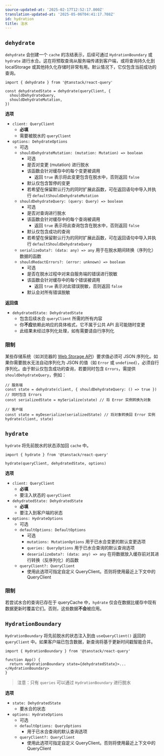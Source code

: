 ```yaml
---
source-updated-at: '2025-02-17T12:52:17.000Z'
translation-updated-at: '2025-05-06T04:41:17.708Z'
id: hydration
title: 注水
---
```

## `dehydrate`

`dehydrate` 会创建一个 `cache` 的冻结表示，后续可通过 `HydrationBoundary` 或 `hydrate` 进行水合。这在将预取查询从服务端传递到客户端，或将查询持久化到 localStorage 或其他持久化存储时非常有用。默认情况下，它仅包含当前成功的查询。

```tsx
import { dehydrate } from '@tanstack/react-query'

const dehydratedState = dehydrate(queryClient, {
  shouldDehydrateQuery,
  shouldDehydrateMutation,
})
```

**选项**

- `client: QueryClient`
  - **必填**
  - 需要被脱水的 `queryClient`
- `options: DehydrateOptions`
  - 可选
  - `shouldDehydrateMutation: (mutation: Mutation) => boolean`
    - 可选
    - 是否对变更 (mutation) 进行脱水
    - 该函数会针对缓存中的每个变更被调用
      - 返回 `true` 表示将此变更包含在脱水中，否则返回 `false`
    - 默认仅包含暂停的变更
    - 若希望在保留默认行为的同时扩展此函数，可在返回语句中导入并执行 `defaultShouldDehydrateMutation`
  - `shouldDehydrateQuery: (query: Query) => boolean`
    - 可选
    - 是否对查询进行脱水
    - 该函数会针对缓存中的每个查询被调用
      - 返回 `true` 表示将此查询包含在脱水中，否则返回 `false`
    - 默认仅包含成功的查询
    - 若希望在保留默认行为的同时扩展此函数，可在返回语句中导入并执行 `defaultShouldDehydrateQuery`
  - `serializeData?: (data: any) => any` 用于在脱水期间转换（序列化）数据的函数
  - `shouldRedactErrors?: (error: unknown) => boolean`
    - 可选
    - 是否在脱水过程中对来自服务端的错误进行脱敏
    - 该函数会针对缓存中的每个错误被调用
      - 返回 `true` 表示对此错误脱敏，否则返回 `false`
    - 默认会对所有错误脱敏

**返回值**

- `dehydratedState: DehydratedState`
  - 包含后续水合 `queryClient` 所需的所有内容
  - 你**不应**依赖此响应的具体格式，它不属于公共 API 且可能随时变更
  - 此结果未经过序列化处理，如有需要请自行序列化

### 限制

某些存储系统（如浏览器的 [Web Storage API](https://developer.mozilla.org/en-US/docs/Web/API/Web_Storage_API)）要求值必须可 JSON 序列化。如果你需要脱水无法自动序列化为 JSON 的值（如 `Error` 或 `undefined`），必须自行序列化。由于默认仅包含成功的查询，若要同时包含 `Errors`，需提供 `shouldDehydrateQuery`，例如：

```tsx
// 服务端
const state = dehydrate(client, { shouldDehydrateQuery: () => true }) // 同时包含 Errors
const serializedState = mySerialize(state) // 将 Error 实例转换为对象

// 客户端
const state = myDeserialize(serializedState) // 将对象转换回 Error 实例
hydrate(client, state)
```

## `hydrate`

`hydrate` 将先前脱水的状态添加回 `cache` 中。

```tsx
import { hydrate } from '@tanstack/react-query'

hydrate(queryClient, dehydratedState, options)
```

**选项**

- `client: QueryClient`
  - **必填**
  - 要注入状态的 `queryClient`
- `dehydratedState: DehydratedState`
  - **必填**
  - 要注入到客户端的状态
- `options: HydrateOptions`
  - 可选
  - `defaultOptions: DefaultOptions`
    - 可选
    - `mutations: MutationOptions` 用于已水合变更的默认变更选项
    - `queries: QueryOptions` 用于已水合查询的默认查询选项
    - `deserializeData?: (data: any) => any` 在将数据放入缓存前对其进行转换（反序列化）的函数
  - `queryClient?: QueryClient`
    - 使用此选项可指定自定义 QueryClient。否则将使用最近上下文中的 QueryClient

### 限制

若尝试水合的查询已存在于 queryCache 中，`hydrate` 仅会在数据比缓存中现有数据更新时覆盖它们。否则，这些数据**不会**被应用。

[//]: # 'HydrationBoundary'

## `HydrationBoundary`

`HydrationBoundary` 将先前脱水的状态注入到由 `useQueryClient()` 返回的 `queryClient` 中。如果客户端已包含数据，新查询将基于更新时间戳智能合并。

```tsx
import { HydrationBoundary } from '@tanstack/react-query'

function App() {
  return <HydrationBoundary state={dehydratedState}>...</HydrationBoundary>
}
```

> 注意：只有 `queries` 可以通过 `HydrationBoundary` 进行脱水

**选项**

- `state: DehydratedState`
  - 要水合的状态
- `options: HydrateOptions`
  - 可选
  - `defaultOptions: QueryOptions`
    - 用于已水合查询的默认查询选项
  - `queryClient?: QueryClient`
    - 使用此选项可指定自定义 QueryClient。否则将使用最近上下文中的 QueryClient

[//]: # 'HydrationBoundary'
